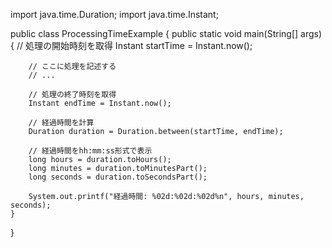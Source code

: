 import java.time.Duration;
import java.time.Instant;

public class ProcessingTimeExample {
    public static void main(String[] args) {
        // 処理の開始時刻を取得
        Instant startTime = Instant.now();

        // ここに処理を記述する
        // ...

        // 処理の終了時刻を取得
        Instant endTime = Instant.now();

        // 経過時間を計算
        Duration duration = Duration.between(startTime, endTime);

        // 経過時間をhh:mm:ss形式で表示
        long hours = duration.toHours();
        long minutes = duration.toMinutesPart();
        long seconds = duration.toSecondsPart();

        System.out.printf("経過時間: %02d:%02d:%02d%n", hours, minutes, seconds);
    }
}
